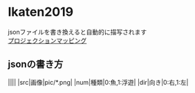 # Ikaten2019
jsonファイルを書き換えると自動的に描写されます  
[プロジェクションマッピング](https://akatsuki1910.github.io/Ikaten2019/index.html)  
## jsonの書き方
||||
|src|画像|pic/*.png|
|num|種類|0:魚,1:浮遊|
|dir|向き|0:右,1:左|
